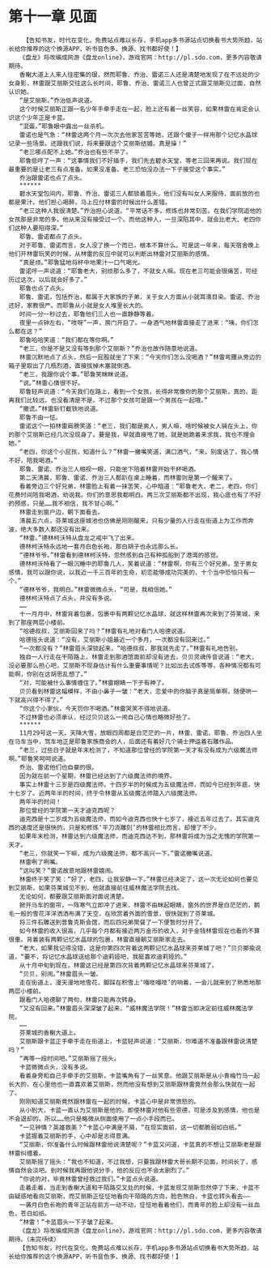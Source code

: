 # 第十一章 见面
        【告知书友，时代在变化，免费站点难以长存，手机app多书源站点切换看书大势所趋，站长给你推荐的这个换源APP，听书音色多、换源、找书都好使！】
       《盘龙》将改编成网游《盘龙online》，游戏官网：http://pl.sdo.com，更多内容敬请期待。
       香榭大道上人来人往密集的很，然而耶鲁、乔治、雷诺三人还是清楚地发现了在不远处的少女身影，林雷跟艾丽斯交往这么长时间，耶鲁、乔治、雷诺三人也曾正式跟艾丽斯见过面，自然认识她。
       “是艾丽斯。”乔治低声说道。
       这个时候艾丽斯正跟一名少年手牵手走在一起，脸上还有着一丝笑容，如果林雷在肯定会认识这个少年正是卡蓝。
       “混蛋。”耶鲁眼中露出一丝杀机。
       雷诺也是气急：“林雷这两个月一次次去他家苦苦等她，还跟个傻子一样用那个记忆水晶球记录一些场景。还跟我们说，将来要跟这个艾丽斯结婚。真是操！”
       “老三哪点配不上她。”乔治也有些不平了。
       耶鲁低哼了一声：“这事情我们不好插手，我们先去碧水天堂，等老三回来再说。我们现在最重要的是让老三有点准备。如果没准备。老三恐怕没办法一下子接受这个事实。”
       乔治跟雷诺也点了点头。
       ******
       碧水天堂包间内，耶鲁、乔治、雷诺三人都锁着眉头，他们没有叫女人来服侍，面前放的也都是果汁。他们担心喝醉，马上应付林雷的时候出什么差错。
       “老三这种人我很清楚。”乔治担心说道，“平常话不多，修炼也非常刻苦。在我们学院追他的女孩那是非常的多。他从来没有接受过一个。而他这种人，一旦深陷其中，就会比老大、老四你们这种人要陷得深。”
       耶鲁、雷诺都点了点头。
       对于耶鲁、雷诺而言，女人没了换一个而已，根本不算什么。可是这一年来，每天宿舍晚上他们开林雷玩笑的时候，从林雷的反应中就可以判断出林雷对艾丽斯的感情。
       “真是烦。”耶鲁猛地将杯中地果汁一口气喝光。
       雷诺哼一声说道：“耶鲁老大，别烦那么多了，不就女人嘛。现在老三可能会很痛苦，可经历过这次，以后就会好多了。”
       耶鲁也点了点头。
       耶鲁、雷诺，包括乔治，都属于大家族的子弟，关于女人方面从小就耳濡目染。雷诺、乔治还好，家教很严。而耶鲁从小就是女人堆里长大的。
       时间一分一秒过去，耶鲁他们三人也一直静静等着。
       夜里一点钟左右，“吱呀”一声，房门开启了。一身酒气地林雷直接走了进来：“咦，你们怎么都在这？”
       耶鲁哈哈笑道：“我们都在等你啊。”
       “老三，你是不是又没有等到那个艾丽斯？”乔治也故作随意地说道。
       林雷沉默地点了点头，然后一屁股就坐了下来：“今天你们怎么没喝酒？”林雷弯腰从旁边的箱子里取出了几瓶烈酒，直接拔掉木塞就倒酒。
       “老三，我跟你说个事。”耶鲁笑眯眯说道。
       “说。”林雷心情很不好。
       耶鲁轻声说道：“今天我们在路上，看到一个女孩，长得非常像你的那个艾丽斯，真的，距离我们比较远，也没看清是不是。不过那个女孩可是跟一个男孩在一起哦。”
       “撒谎。”林雷斩钉截铁地说道。
       耶鲁不由一怔。
       雷诺这个一拍林雷肩膀笑道：“老三，我们都是男人，男人嘛，啥时候被女人骑在头上，你的那个艾丽斯已经几次没现身了。要是我，早就直接甩了她，就是她跪着来求我，我也不理会她。”
       “老四，你这个小屁孩，知道什么？”林雷一撇嘴笑道，满口酒气，“来，别废话了，我心情不好，陪我喝酒。”
       耶鲁、雷诺、乔治三人相视一眼，只能坐下陪着林雷开始干杯喝酒。
       第二天清晨，耶鲁、雷诺、乔治三人都趴在桌上睡着，而林雷则是第一个醒来了。
       看着旁边三个好兄弟，林雷脸上有着一抹苦笑，心中暗道：“耶鲁老大，老二，老四，你们花费时间陪我喝酒，劝说我。你们的意思我都明白。两三次艾丽斯都不出现，我心底也有了不好的预感，只是……我不相信，我不甘心啊。”
       林雷走到窗户边，朝下面看去。
       清晨五六点，芬莱城这座城池也仿佛是刚刚醒来，只有少量的人行走在街道上为工作而奔波，绝大多数人都还没有出来。
       “林雷。”德林柯沃特从盘龙之戒中飞了出来。
       德林柯沃特永远地一套月白色长袍，那白胡子也永远那么长。
       “德林爷爷。”林雷看到德林柯沃特，忽然感到自己有种孤船到了港湾的感觉。
       德林柯沃特看了一眼沉睡中的耶鲁几人，笑着说道：“林雷啊，你有三个好兄弟，至于男女感情，我可以跟你说，以我近一千三百年的生命，初恋能够成功完美的，十个当中恐怕只有一个。”
       “德林爷爷，我明白。”林雷微微点头，“可是，我相信她。”
       德林柯沃特点了点头，并没有多说。
       ……
       十一月月中，林雷背着包裹，包裹中有两颗记忆水晶球，就这样林雷再次来到了芬莱城，来到了那座两层小楼前。
       “哈德叔叔，艾丽斯回来了吗？”林雷有礼地对看门人哈德说道。
       哈德摇头说道：“没有，艾丽斯小姐最近一个多月，一次都没有回来过。”
       “一次都没有？”林雷眉头深锁起来，“哈德叔叔，那我就先走了。”林雷有礼地告别。
       独自一人行走在干陌路上，林雷走到那酒馆面前却没有进去，贝贝灵魂传音说道：“老大，没必要那么担心吧，艾丽斯不现身估计有什么重要事情呢？比如出去试炼等等，各种情况都有可能啊，你别在这胡思乱想了。”
       “对，可能被什么事情缠住了。”林雷眼睛一下子有神了。
       贝贝看到林雷这幅模样，不由小鼻子一皱：“老大，恋爱中的你脑子真是简单啊，随便哄一下就高兴得不得了。”
       “你这个小家伙，今天罚你不喝酒。”林雷哭笑不得地说道。
       不过林雷也必须承认，经过贝贝这么一闹自己心情也略微好些了。
       ******
       11月29号这一天，天降大雪，放眼四周都是白茫茫的一片，林雷、雷诺、耶鲁、乔治四人坐在马车当中，驾车地正是耶鲁家族商会的人，后面还有着好几个骑士押运着石雕作品。
       “老三，过些日子就是年末检测了，不知道那位曾经的学院第一天才有没有成为六级魔法师啊。”耶鲁笑呵呵说道。
       乔治、雷诺他们也自豪的很。
       因为就在前一个星期，林雷已经达到了六级魔法师的境界。
       事实上林雷十三岁是四级魔法师，十四岁半的时候成为五级魔法师，而如今已经到年底，快十七岁了。近两年半的时间，终于令林雷从五级魔法师踏入六级魔法师。
       两年半的时间！
       那位曾经的学院第一天才迪克西呢？
       迪克西是十二岁成为五级魔法师，而如今迪克西也快十七岁了，接近五年过去了。其实迪克西的速度还是很快的，只是和修炼‘平刀流雕刻’的林雷相比而言，却慢了不少。
       如果年末检测，林雷达到六级魔法师，而迪克西达不到，那林雷将成为当之无愧的学院第一天才。
       “老三，你就笑一下嘛，成为六级魔法师，都不高兴一下。”雷诺撇嘴说道。
       林雷咧了咧嘴。
       “这叫笑？”雷诺故意地跟林雷嬉闹。
       林雷终于笑了笑：“好了，老四，让我安静一下。”林雷已经决定了，这一次无论如何也要见到艾丽斯，如果芬莱城见不到，他就直接前往威林魔法学院去找。
       无论如何，都要跟艾丽斯面对面说清楚。
       掀开马车的窗帘，一阵寒气立即冲了进来，林雷不由眯起眼睛，窗外的世界是白茫茫的，鹅毛一般的雪花洋洋洒洒布满了天空，在欣赏着外面的雪景，很快就到了芬莱城。
       将三件石雕送到普鲁克斯会馆，而后四兄弟聚餐了一下便暂时分开了。
       如今林雷的收入很高，几乎每个月都有接近两万金币的收入，对于金钱林雷现在也看的不算很重。背着装有两颗记忆水晶球的包裹，林雷直接朝艾丽斯家走去。
       “老大，如果我记得没错，这是你第四次背着这两颗记忆水晶球来芬莱城了吧？”贝贝揶揄说道，“要不，将记忆水晶球送给那个迪莉娅吧，我挺喜欢迪莉娅的。”
       从十月中旬到现在，林雷这已经是第四次背着两颗记忆水晶球来芬莱城了。
       “贝贝，别闹。”林雷眉头一皱。
       走在街道上，漫天漫地地雪花，脚踩在积雪上‘嘎吱嘎吱’的响着，一会儿就来到了熟悉地那两层小楼前。
       跟看门人哈德聊了两句，林雷只能再次转身。
       “又没有回来。”林雷眉头深深皱了起来，“威林魔法学院！”林雷当即决定前往威林魔法学院。
       ……
       芬莱城的香榭大道上。
       艾丽斯跟卡蓝正手牵手走在街道上，卡蓝轻声说道：“艾丽斯，你难道不准备跟林雷说清楚吗？”
       “再等一段时间吧。”艾丽斯摇了摇头。
       卡蓝微微点头，没有多说。
       看着身旁和自己手牵手的艾丽斯，卡蓝嘴角有了一丝笑意。他跟艾丽斯是从小青梅竹马一起长大的，在心里他也一直喜欢着艾丽斯，然而他没有想到艾丽斯跟林雷竟然会那么快就在一起了。
       刚刚知道艾丽斯竟然跟林雷在一起的时候，卡蓝心中是非常愤怒的。
       从小到大，卡蓝一直认为艾丽斯是他的。即使林雷对他有些恩德，可是涉及到感情，他也是不会退却的。所以……他只是略微从侧面使用了一点小手段而已。
       “一见钟情？英雄救美？”卡蓝心中满是不屑，“在现实面前，这一切都脆弱如白纸。”
       卡蓝握着艾丽斯的手，心中却是志得意满。
       “艾丽斯，你准备什么时候跟林雷他说清楚呢？”卡蓝又问道，卡蓝真的不想让艾丽斯老是跟林雷纠缠着。
       艾丽斯摇了摇头：“我也不知道，不过我想，只要我跟林雷大哥长期不见面，时间长了，感情自然会淡吧。到时候我再跟他说分手，他的反应也不会太剧烈了。”
       “你说的对，毕竟林雷曾经救过我们。”卡蓝点头说道。
       走着走着，当走到香榭大道和干陌路交叉处的时候，卡蓝发现艾丽斯忽然停了下来，卡蓝不由疑惑地看向艾丽斯，而艾丽斯正怔怔地看向干陌路的方向，脸色煞白，卡蓝也转头看去——
       一袭月白色长袍的青年正站在前方一动不动，怔怔地看着他们，而青年的脸上却没有一丝血色，苍白如纸。
       “林雷！”卡蓝眉头一下子皱了起来。
       《盘龙》将改编成网游《盘龙online》，游戏官网：http://pl.sdo.com，更多内容敬请期待。（未完待续）
       【告知书友，时代在变化，免费站点难以长存，手机app多书源站点切换看书大势所趋，站长给你推荐的这个换源APP，听书音色多、换源、找书都好使！】